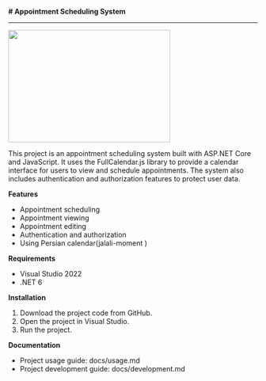 **# Appointment Scheduling System**
<hr/>
 <img  src="https://raw.githubusercontent.com/melikaDaa/Persian-Appointment-App/doc/result.png" width="327"  height="227" />

This project is an appointment scheduling system built with ASP.NET Core and JavaScript. It uses the FullCalendar.js library to provide a calendar interface for users to view and schedule appointments. The system also includes authentication and authorization features to protect user data.

**Features**

* Appointment scheduling
* Appointment viewing
* Appointment editing
* Authentication and authorization
* Using Persian calendar(jalali-moment )

**Requirements**

* Visual Studio 2022
* .NET 6

**Installation**

1. Download the project code from GitHub.
2. Open the project in Visual Studio.
3. Run the project.


**Documentation**

* Project usage guide: docs/usage.md
* Project development guide: docs/development.md




